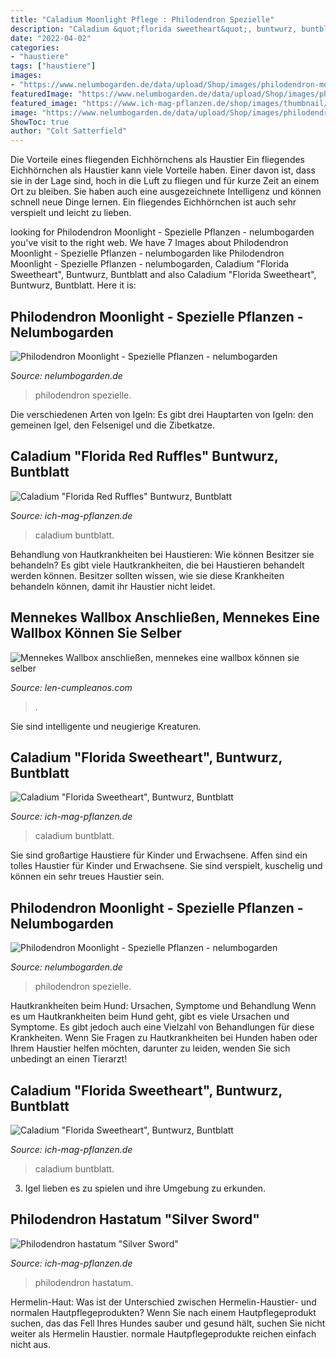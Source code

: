 ```yaml
---
title: "Caladium Moonlight Pflege : Philodendron Spezielle"
description: "Caladium &quot;florida sweetheart&quot;, buntwurz, buntblatt"
date: "2022-04-02"
categories:
- "haustiere"
tags: ["haustiere"]
images:
- "https://www.nelumbogarden.de/data/upload/Shop/images/philodendron-moonlight-2-0.jpg"
featuredImage: "https://www.nelumbogarden.de/data/upload/Shop/images/philodendron-moonlight-4-0.jpg"
featured_image: "https://www.ich-mag-pflanzen.de/shop/images/thumbnail/produkte/xlarge/Philodendron_hast_Silver_Sword_9.jpg"
image: "https://www.nelumbogarden.de/data/upload/Shop/images/philodendron-moonlight-2-0.jpg"
ShowToc: true
author: "Colt Satterfield"
---
```



Die Vorteile eines fliegenden Eichhörnchens als Haustier
Ein fliegendes Eichhörnchen als Haustier kann viele Vorteile haben. Einer davon ist, dass sie in der Lage sind, hoch in die Luft zu fliegen und für kurze Zeit an einem Ort zu bleiben. Sie haben auch eine ausgezeichnete Intelligenz und können schnell neue Dinge lernen. Ein fliegendes Eichhörnchen ist auch sehr verspielt und leicht zu lieben.

	

		
looking for Philodendron Moonlight - Spezielle Pflanzen - nelumbogarden you've visit to the right web. We have 7 Images about Philodendron Moonlight - Spezielle Pflanzen - nelumbogarden like Philodendron Moonlight - Spezielle Pflanzen - nelumbogarden, Caladium &quot;Florida Sweetheart&quot;, Buntwurz, Buntblatt and also Caladium &quot;Florida Sweetheart&quot;, Buntwurz, Buntblatt. Here it is:
		
    
## Philodendron Moonlight - Spezielle Pflanzen - Nelumbogarden

<img loading=lazy src="https://www.nelumbogarden.de/data/upload/Shop/images/philodendron-moonlight-2-0.jpg" onerror="this.onerror=null;this.src='https://tse1.mm.bing.net/th?id=OIP.xHOx47NqQIdP87lLIwNDjwHaHa&amp;pid=15.1';" alt="Philodendron Moonlight - Spezielle Pflanzen - nelumbogarden">

_Source: nelumbogarden.de_

>philodendron spezielle. 

	

Die verschiedenen Arten von Igeln: Es gibt drei Hauptarten von Igeln: den gemeinen Igel, den Felsenigel und die Zibetkatze.

    
## Caladium &quot;Florida Red Ruffles&quot; Buntwurz, Buntblatt

<img loading=lazy src="https://www.ich-mag-pflanzen.de/shop/images/thumbnail/produkte/xlarge/29471_1.jpg" onerror="this.onerror=null;this.src='https://tse3.mm.bing.net/th?id=OIP.frsYV07prwj9WijbjSYfwQHaHa&amp;pid=15.1';" alt="Caladium &quot;Florida Red Ruffles&quot; Buntwurz, Buntblatt">

_Source: ich-mag-pflanzen.de_

>caladium buntblatt. 

	

Behandlung von Hautkrankheiten bei Haustieren: Wie können Besitzer sie behandeln?
Es gibt viele Hautkrankheiten, die bei Haustieren behandelt werden können. Besitzer sollten wissen, wie sie diese Krankheiten behandeln können, damit ihr Haustier nicht leidet.

    
## Mennekes Wallbox Anschließen, Mennekes Eine Wallbox Können Sie Selber

<img loading=lazy src="https://len-cumpleanos.com/mgpa/YQtqrqSKsJhk5FQeKkQLCQAAAA.jpg" onerror="this.onerror=null;this.src='https://tse3.mm.bing.net/th?id=OIP.wjAbRufYDzJvfoqPxWXCDwAAAA&amp;pid=15.1';" alt="Mennekes Wallbox anschließen, mennekes eine wallbox können sie selber">

_Source: len-cumpleanos.com_

>. 

	

Sie sind intelligente und neugierige Kreaturen.

    
## Caladium &quot;Florida Sweetheart&quot;, Buntwurz, Buntblatt

<img loading=lazy src="https://www.ich-mag-pflanzen.de/shop/images/thumbnail/produkte/xlarge/29550_4.jpg" onerror="this.onerror=null;this.src='https://tse4.mm.bing.net/th?id=OIP.jMj1TU-ri5ui_9il5MFeqAHaHa&amp;pid=15.1';" alt="Caladium &quot;Florida Sweetheart&quot;, Buntwurz, Buntblatt">

_Source: ich-mag-pflanzen.de_

>caladium buntblatt. 

	

Sie sind großartige Haustiere für Kinder und Erwachsene.
Affen sind ein tolles Haustier für Kinder und Erwachsene. Sie sind verspielt, kuschelig und können ein sehr treues Haustier sein.

    
## Philodendron Moonlight - Spezielle Pflanzen - Nelumbogarden

<img loading=lazy src="https://www.nelumbogarden.de/data/upload/Shop/images/philodendron-moonlight-4-0.jpg" onerror="this.onerror=null;this.src='https://tse4.mm.bing.net/th?id=OIP.A-Rp5KkG8OBl4R9ABrluGwHaHa&amp;pid=15.1';" alt="Philodendron Moonlight - Spezielle Pflanzen - nelumbogarden">

_Source: nelumbogarden.de_

>philodendron spezielle. 

	

Hautkrankheiten beim Hund: Ursachen, Symptome und Behandlung
Wenn es um Hautkrankheiten beim Hund geht, gibt es viele Ursachen und Symptome. Es gibt jedoch auch eine Vielzahl von Behandlungen für diese Krankheiten. Wenn Sie Fragen zu Hautkrankheiten bei Hunden haben oder Ihrem Haustier helfen möchten, darunter zu leiden, wenden Sie sich unbedingt an einen Tierarzt!

    
## Caladium &quot;Florida Sweetheart&quot;, Buntwurz, Buntblatt

<img loading=lazy src="https://www.ich-mag-pflanzen.de/shop/images/thumbnail/produkte/xlarge/29550_0.jpg" onerror="this.onerror=null;this.src='https://tse3.mm.bing.net/th?id=OIP.N1P_NSHAc3H1hCLXYQlbJAHaHa&amp;pid=15.1';" alt="Caladium &quot;Florida Sweetheart&quot;, Buntwurz, Buntblatt">

_Source: ich-mag-pflanzen.de_

>caladium buntblatt. 

	

3. Igel lieben es zu spielen und ihre Umgebung zu erkunden.

    
## Philodendron Hastatum &quot;Silver Sword&quot;

<img loading=lazy src="https://www.ich-mag-pflanzen.de/shop/images/thumbnail/produkte/xlarge/Philodendron_hast_Silver_Sword_9.jpg" onerror="this.onerror=null;this.src='https://tse3.mm.bing.net/th?id=OIP.-P7pxRCKaIw01l5Ci00_HwHaHa&amp;pid=15.1';" alt="Philodendron hastatum &quot;Silver Sword&quot;">

_Source: ich-mag-pflanzen.de_

>philodendron hastatum. 

	

Hermelin-Haut: Was ist der Unterschied zwischen Hermelin-Haustier- und normalen Hautpflegeprodukten?
Wenn Sie nach einem Hautpflegeprodukt suchen, das das Fell Ihres Hundes sauber und gesund hält, suchen Sie nicht weiter als Hermelin Haustier. normale Hautpflegeprodukte reichen einfach nicht aus.

